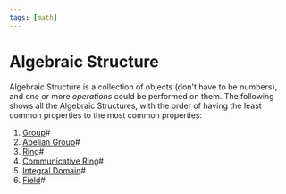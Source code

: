 ```yaml
---
tags: [math]
---
```


# Algebraic Structure

Algebraic Structure is a collection of objects (don't have to be numbers), and
one or more *operations* could be performed on them. The following shows all the
Algebraic Structures, with the order of having the least common properties to
the most common properties:

1. [Group](202210082221.md)#
2. [Abelian Group](202210082309.md)#
3. [Ring](202210082256.md)#
4. [Communicative Ring](202210082310.md)#
5. [Integral Domain](202210082323.md)#
6. [Field](202210082303.md)#
